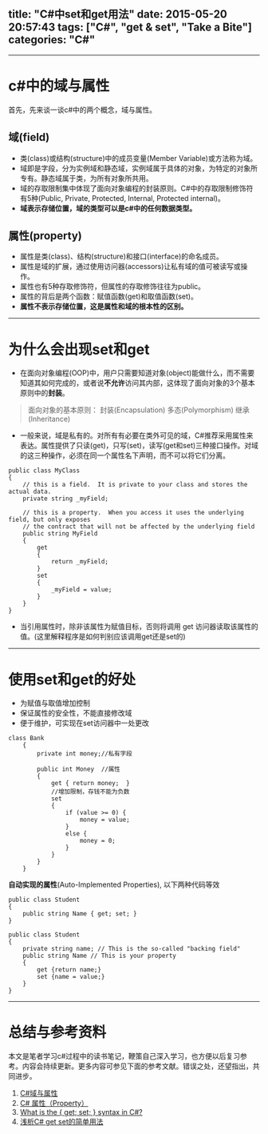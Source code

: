 title: "C#中set和get用法"
date: 2015-05-20 20:57:43
tags: ["C#", "get & set", "Take a Bite"]
categories: "C#"
---

***

# c#中的域与属性
首先，先来谈一谈c#中的两个概念，域与属性。

## 域(field)
* 类(class)或结构(structure)中的成员变量(Member Variable)或方法称为域。
* 域即是字段，分为实例域和静态域，实例域属于具体的对象，为特定的对象所专有。静态域属于类，为所有对象所共用。
* 域的存取限制集中体现了面向对象编程的封装原则。C#中的存取限制修饰符有5种(Public, Private, Protected, Internal, Protected internal)。
* **域表示存储位置，域的类型可以是c#中的任何数据类型。**

<!-- more -->

## 属性(property)
* 属性是类(class)、结构(structure)和接口(interface)的命名成员。
* 属性是域的扩展，通过使用访问器(accessors)让私有域的值可被读写或操作。
* 属性也有5种存取修饰符，但属性的存取修饰往往为public。
* 属性的背后是两个函数：赋值函数(get)和取值函数(set)。
* **属性不表示存储位置，这是属性和域的根本性的区别。**

***
 
# 为什么会出现set和get
* 在面向对象编程(OOP)中，用户只需要知道对象(object)能做什么，而不需要知道其如何完成的，或者说**不允许**访问其内部，这体现了面向对象的3个基本原则中的**封装**。
>面向对象的基本原则：
封装(Encapsulation)
多态(Polymorphism)
继承(Inheritance)

* 一般来说，域是私有的。对所有有必要在类外可见的域，C#推荐采用属性来表达。属性提供了只读(get)，只写(set)，读写(get和set)三种接口操作。对域的这三种操作，必须在同一个属性名下声明，而不可以将它们分离。

```
public class MyClass
{
    // this is a field.  It is private to your class and stores the actual data.
    private string _myField;

    // this is a property.  When you access it uses the underlying field, but only exposes
    // the contract that will not be affected by the underlying field
    public string MyField
    {
        get
        {
            return _myField;
        }
        set
        {
            _myField = value;
        }
    }
}
```
* 当引用属性时，除非该属性为赋值目标，否则将调用 get 访问器读取该属性的值。(这里解释程序是如何判别应该调用get还是set的)

***

# 使用set和get的好处
* 为赋值与取值增加控制
* 保证属性的安全性，不能直接修改域
* 便于维护，可实现在set访问器中一处更改

```
class Bank
    {
        private int money;//私有字段

        public int Money  //属性
        {
            get { return money;  }
            //增加限制，存钱不能为负数
            set
            {
                if (value >= 0) {
                    money = value;
                }
                else {
                    money = 0; 
                }
            }
        }
    }
```

**自动实现的属性**(Auto-Implemented Properties), 以下两种代码等效
```
public class Student
{
    public string Name { get; set; }
}
```

```
public class Student
{
    private string name; // This is the so-called "backing field"
    public string Name // This is your property
    {
        get {return name;}
        set {name = value;}
    }
}
```

***

# 总结与参考资料
本文是笔者学习c#过程中的读书笔记，鞭策自己深入学习，也方便以后复习参考。内容会持续更新。更多内容可参见下面的参考文献。错误之处，还望指出，共同进步。

1. [C#域与属性](http://blog.sina.com.cn/s/blog_5c4a1a800100gudi.html)
2. [C# 属性（Property）](http://www.w3cschool.cc/csharp/csharp-property.html)
3. [What is the { get; set; } syntax in C#?](http://stackoverflow.com/questions/5096926/what-is-the-get-set-syntax-in-c)
4. [浅析C# get set的简单用法](http://developer.51cto.com/art/200909/151051.htm)

